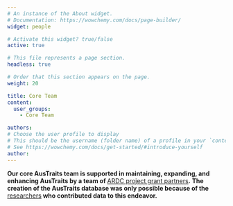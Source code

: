 ```yaml
---
# An instance of the About widget.
# Documentation: https://wowchemy.com/docs/page-builder/
widget: people

# Activate this widget? true/false
active: true

# This file represents a page section.
headless: true

# Order that this section appears on the page.
weight: 20

title: Core Team
content:
  user_groups:
    - Core Team

authors:
# Choose the user profile to display
# This should be the username (folder name) of a profile in your `content/authors/` folder.
# See https://wowchemy.com/docs/get-started/#introduce-yourself
author:
---
```


**Our core AusTraits team is supported in maintaining, expanding, and enhancing AusTraits by a team of <ins>**[ARDC project grant partners](team_subpage/)**</ins>.**
**The creation of the AusTraits database was only possible because of the <ins>**[researchers](https://doi.org/10.5281/zenodo.3568417)**</ins> who contributed data to this endeavor.**  